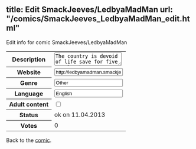 title: Edit SmackJeeves/LedbyaMadMan
url: "/comics/SmackJeeves_LedbyaMadMan_edit.html"
---
Edit info for comic SmackJeeves/LedbyaMadMan

<form name="comic" action="http://gaepostmail.appengine.com/comic" name="post">
<table class="comicinfo">
<tr>
<th>Description</th><td><textarea name="description">The country is devoid of life save for five people who try to stay alive the best that they can.</textarea></td>
</tr>
<tr>
<th>Website</th><td><input type="text" name="url" value="http://ledbyamadman.smackjeeves.com/comics/"/></td>
</tr>
<tr>
<th>Genre</th><td><input type="text" name="genre" value="Other"/></td>
</tr>
<tr>
<th>Language</th><td><input type="text" name="language" value="English"/></td>
</tr>
<tr>
<th>Adult content</th><td><input type="checkbox" name="adult" value="adult" /></td>
</tr>
<tr>
<th>Status</th><td>ok on 11.04.2013</td>
</tr>
<tr>
<th>Votes</th><td>0</div></td>
</tr>
</table>
</form>

Back to the [comic](/comics/SmackJeeves_LedbyaMadMan.html).
